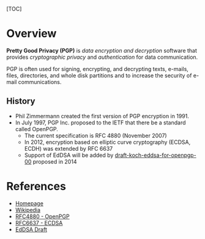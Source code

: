 [TOC]

# Overview
**Pretty Good Privacy (PGP)** is *data encryption and decryption* software that provides *cryptographic privacy* and *authentication* for data communication.

PGP is often used for signing, encrypting, and decrypting texts, e-mails, files, directories, and whole disk partitions and to increase the security of e-mail communications.

## History
- Phil Zimmermann created the first version of PGP encryption in 1991.
- In July 1997, PGP Inc. proposed to the IETF that there be a standard called OpenPGP.
	+ The current specification is RFC 4880 (November 2007)
	+ In 2012, encryption based on elliptic curve cryptography (ECDSA, ECDH) was extended by RFC 6637
	+ Support of EdDSA will be added by [draft-koch-eddsa-for-openpgp-00][1] proposed in 2014

# References
- [Homepage](http://www.openpgp.org/)
- [Wikipedia](https://en.wikipedia.org/wiki/Pretty_Good_Privacy)
- [RFC4880 - OpenPGP](https://tools.ietf.org/html/rfc4880)
- [RFC6637 - ECDSA](https://tools.ietf.org/html/rfc6637)
- [EdDSA Draft][1]

[1]: https://tools.ietf.org/html/draft-koch-eddsa-for-openpgp-00 "EdDSA Draft"

